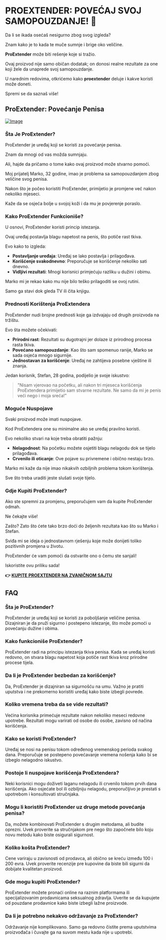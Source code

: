 # PROEXTENDER: POVEĆAJ SVOJ SAMOPOUZDANJE! 💪

Da li se ikada osećaš nesigurno zbog svog izgleda? 

Znam kako je to kada te muče sumnje i brige oko veličine. 

**ProExtender** može biti rešenje koje si tražio. 

Ovaj proizvod nije samo običan dodatak; on donosi realne rezultate za one koji žele da unaprede svoj samopouzdanje. 

U narednim redovima, otkrićemo kako **proextender** deluje i kakve koristi može doneti. 

Spremi se da saznaš više!

## ProExtender: Povećanje Penisa

[![Image](https://www2.sellhealth.com/26/proextender_3_1.jpg)](https://gchaffi.com/78ZkEOvi)

### Šta Je ProExtender?

ProExtender je uređaj koji se koristi za povećanje penisa. 

Znam da mnogi od vas možda sumnjaju.

Ali, hajde da pričamo o tome kako ovaj proizvod može stvarno pomoći.

Moj prijatelj Marko, 32 godine, imao je problema sa samopouzdanjem zbog veličine svog penisa. 

Nakon što je počeo koristiti ProExtender, primijetio je promjene već nakon nekoliko mjeseci.

Kaže da se osjeća bolje u svojoj koži i da mu je povjerenje poraslo.

### Kako ProExtender Funkcioniše?

U osnovi, ProExtender koristi princip istezanja. 

Ovaj uređaj postavlja blagu napetost na penis, što potiče rast tkiva.

Evo kako to izgleda:

- **Postavljanje uređaja**: Uređaj se lako postavlja i prilagođava.
- **Korišćenje svakodnevno**: Preporučuje se korišćenje nekoliko sati dnevno.
- **Vidljivi rezultati**: Mnogi korisnici primjećuju razliku u dužini i obimu.

Marko mi je rekao kako mu nije bilo teško prilagoditi se ovoj rutini. 

Samo ga stavi dok gleda TV ili čita knjigu.

### Prednosti Korištenja ProExtendera

ProExtender nudi brojne prednosti koje ga izdvajaju od drugih proizvoda na tržištu. 

Evo šta možete očekivati:

- **Prirodni rast**: Rezultati su dugotrajni jer dolaze iz prirodnog procesa rasta tkiva.
- **Povećano samopouzdanje**: Kao što sam spomenuo ranije, Marko se sada osjeća mnogo sigurnije.
- **Jednostavan za korišćenje**: Uređaj ne zahtijeva posebne vještine ili znanja.
  
Jedan korisnik, Stefan, 28 godina, podijelio je svoje iskustvo:

> "Nisam vjerovao na početku, ali nakon tri mjeseca korišćenja ProExtendera primijetio sam stvarne rezultate. Ne samo da mi je penis veći nego i moja sreća!" 

### Moguće Nuspojave

Svaki proizvod može imati nuspojave. 

Kod ProExtendera one su minimalne ako se uređaj pravilno koristi. 

Evo nekoliko stvari na koje treba obratiti pažnju:

- **Nelagodnost**: Na početku možete osjetiti blagu nelagodu dok se tijelo prilagođava.
- **Crvenilo ili oticanje**: Ove pojave su privremene i obično nestaju brzo.

Marko mi kaže da nije imao nikakvih ozbiljnih problema tokom korištenja.

Sve što treba uraditi jeste slušati svoje tijelo.

### Gdje Kupiti ProExtender?

Ako ste spremni za promjenu, preporučujem vam da kupite ProExtender odmah. 

Ne čekajte više!

Zašto? Zato što ćete tako brzo doći do željenih rezultata kao što su Marko i Stefan. 

Sviđa mi se ideja o jednostavnom rješenju koje može donijeti toliko pozitivnih promjena u životu.

ProExtender će vam pomoći da ostvarite ono o čemu ste sanjali!

Iskoristite ovu priliku sada!



**👉 [KUPITE PROEXTENDER NA ZVANIČNOM SAJTU](https://gchaffi.com/78ZkEOvi)**

## FAQ

### Šta je ProExtender?
ProExtender je uređaj koji se koristi za poboljšanje veličine penisa. Dizajniran je da pruži sigurno i postepeno istezanje, što može pomoći u povećanju dužine i obima.

### Kako funkcioniše ProExtender?
ProExtender radi na principu istezanja tkiva penisa. Kada se uređaj koristi redovno, on stvara blagu napetost koja potiče rast tkiva kroz prirodne procese tijela.

### Da li je ProExtender bezbedan za korišćenje?
Da, ProExtender je dizajniran sa sigurnošću na umu. Važno je pratiti uputstva i ne prekomerno koristiti uređaj kako biste izbegli povrede.

### Koliko vremena treba da se vide rezultati?
Većina korisnika primećuje rezultate nakon nekoliko meseci redovne upotrebe. Rezultati mogu varirati od osobe do osobe, zavisno od načina korišćenja.

### Kako se koristi ProExtender?
Uređaj se nosi na penisu tokom određenog vremenskog perioda svakog dana. Preporučuje se postepeno povećavanje vremena nošenja kako bi se izbeglo nelagodno iskustvo.

### Postoje li nuspojave korišćenja ProExtendera?
Neki korisnici mogu doživeti laganu nelagodu ili crvenilo tokom prvih dana korišćenja. Ako osjećate bol ili ozbiljniju nelagodu, preporučljivo je prestati s upotrebom i konsultovati stručnjaka.

### Mogu li koristiti ProExtender uz druge metode povećanja penisa?
Da, možete kombinovati ProExtender s drugim metodama, ali budite oprezni. Uvek proverite sa stručnjakom pre nego što započnete bilo koju novu metodu kako biste osigurali sigurnost.

### Koliko košta ProExtender?
Cene variraju u zavisnosti od prodavca, ali obično se kreću između 100 i 200 evra. Uvek proverite recenzije pre kupovine da biste bili sigurni da dobijate kvalitetan proizvod.

### Gde mogu kupiti ProExtender?
ProExtender možete pronaći online na raznim platformama ili specijalizovanim prodavnicama seksualnog zdravlja. Uverite se da kupujete od pouzdane prodavnice kako biste izbegli lažne proizvode.

### Da li je potrebno nekakvo održavanje za ProExtender?
Održavanje nije komplikovano. Samo ga redovno čistite prema uputstvima proizvođača i čuvajte ga na suvom mestu kada nije u upotrebi.